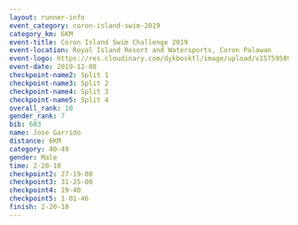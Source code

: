 ```yaml
--- 
layout: runner-info 
event_category: coron-island-swim-2019 
category_km: 6KM 
event-title: Coron Island Swim Challenge 2019 
event-location: Royal Island Resort and Watersports, Coron Palawan 
event-logo: https://res.cloudinary.com/dykbosktl/image/upload/v1575958949/Logo/Coron.jpg 
event-date: 2019-12-08 
checkpoint-name2: Split 1 
checkpoint-name3: Split 2 
checkpoint-name4: Split 3 
checkpoint-name5: Split 4 
overall_rank: 10
gender_rank: 7
bib: 603
name: Jose Garrido
distance: 6KM
category: 40-49
gender: Male
time: 2-20-10
checkpoint2: 27-19-00
checkpoint3: 31-25-00
checkpoint4: 19-40
checkpoint5: 1-01-46
finish: 2-20-10 
--- 
```

